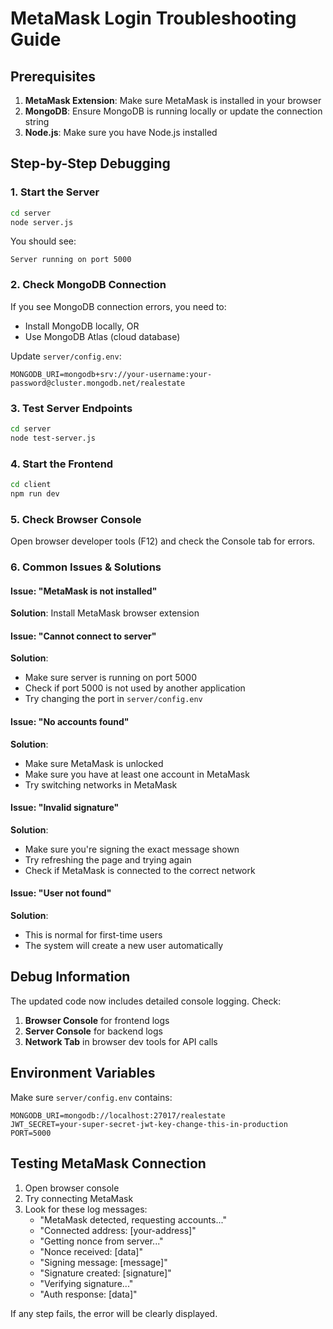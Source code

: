 # MetaMask Login Troubleshooting Guide

## Prerequisites
1. **MetaMask Extension**: Make sure MetaMask is installed in your browser
2. **MongoDB**: Ensure MongoDB is running locally or update the connection string
3. **Node.js**: Make sure you have Node.js installed

## Step-by-Step Debugging

### 1. Start the Server
```bash
cd server
node server.js
```

You should see:
```
Server running on port 5000
```

### 2. Check MongoDB Connection
If you see MongoDB connection errors, you need to:
- Install MongoDB locally, OR
- Use MongoDB Atlas (cloud database)

Update `server/config.env`:
```
MONGODB_URI=mongodb+srv://your-username:your-password@cluster.mongodb.net/realestate
```

### 3. Test Server Endpoints
```bash
cd server
node test-server.js
```

### 4. Start the Frontend
```bash
cd client
npm run dev
```

### 5. Check Browser Console
Open browser developer tools (F12) and check the Console tab for errors.

### 6. Common Issues & Solutions

#### Issue: "MetaMask is not installed"
**Solution**: Install MetaMask browser extension

#### Issue: "Cannot connect to server"
**Solution**: 
- Make sure server is running on port 5000
- Check if port 5000 is not used by another application
- Try changing the port in `server/config.env`

#### Issue: "No accounts found"
**Solution**: 
- Make sure MetaMask is unlocked
- Make sure you have at least one account in MetaMask
- Try switching networks in MetaMask

#### Issue: "Invalid signature"
**Solution**:
- Make sure you're signing the exact message shown
- Try refreshing the page and trying again
- Check if MetaMask is connected to the correct network

#### Issue: "User not found"
**Solution**:
- This is normal for first-time users
- The system will create a new user automatically

## Debug Information

The updated code now includes detailed console logging. Check:

1. **Browser Console** for frontend logs
2. **Server Console** for backend logs
3. **Network Tab** in browser dev tools for API calls

## Environment Variables

Make sure `server/config.env` contains:
```
MONGODB_URI=mongodb://localhost:27017/realestate
JWT_SECRET=your-super-secret-jwt-key-change-this-in-production
PORT=5000
```

## Testing MetaMask Connection

1. Open browser console
2. Try connecting MetaMask
3. Look for these log messages:
   - "MetaMask detected, requesting accounts..."
   - "Connected address: [your-address]"
   - "Getting nonce from server..."
   - "Nonce received: [data]"
   - "Signing message: [message]"
   - "Signature created: [signature]"
   - "Verifying signature..."
   - "Auth response: [data]"

If any step fails, the error will be clearly displayed. 